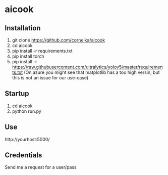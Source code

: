 # aicook

## Installation

1. git clone https://github.com/cornelka/aicook
2. cd aicook
3. pip install -r requirements.txt
4. pip install torch 
5. pip install -r https://raw.githubusercontent.com/ultralytics/yolov5/master/requirements.txt
(On azure you might see that matplotlib has a too high versin, but this is not an issue for our use-case)


## Startup
1. cd aicook
2. python run.py


## Use
http://yourhost:5000/

## Credentials
Send me a request for a user/pass
